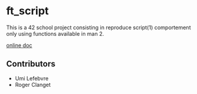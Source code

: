 # ft_script

This is a 42 school project consisting in reproduce script(1) comportement only using functions available in man 2.

[online doc](https://projects.intrav2.42.fr/uploads/document/document/65/ft_script.pdf)

## Contributors

* Umi Lefebvre
* Roger Clanget